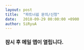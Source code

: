 ```yaml
---
layout: post
title:  "파트너쉽 문의/신청"
date:   2018-09-29 00:00:00 +0900
author: SiRyuA
---
```


### 잠시 후 메일 앱이 열립니다.

<script>
  location.href = "mailto:develoid@naver.com"
                + "?cc="
				+ "&subject="
                + "[파트너쉽] 문의/신청 드립니다"
                + "&body="
                + "";
</script>
